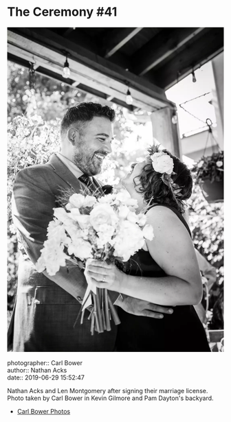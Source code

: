 # The Ceremony #41

![Nathan Acks and Len Montgomery after signing their marriage license](assets/2019-06-29-set-1-the-ceremony-41.webp)

photographer:: Carl Bower  
author:: Nathan Acks  
date:: 2019-06-29 15:52:47

Nathan Acks and Len Montgomery after signing their marriage license. Photo taken by Carl Bower in Kevin Gilmore and Pam Dayton's backyard.

* [Carl Bower Photos](https://carlbowerphotos.com)
